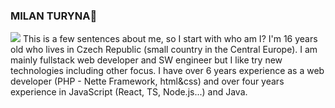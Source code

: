 ### MILAN TURYNA👋
<img src="https://hitx.vercel.app/counter/?id=https://github.com/MilanTuryna/milanturyna&t=github%20views">
This is a few sentences about me, so I start with who am I? I'm 16 years old who lives in Czech Republic (small country in the Central Europe). 
I am mainly fullstack web developer and SW engineer but I like try new technologies including other focus. 
I have over 6 years experience as a web developer (PHP - Nette Framework, html&css) and over four years experience in JavaScript (React, TS, Node.js...) and Java.
